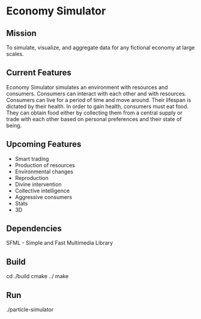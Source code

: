 # Economy Simulator

## Mission
To simulate, visualize, and aggregate data for any fictional economy at large scales.

## Current Features
Economy Simulator simulates an environment with resources and consumers.
Consumers can interact with each other and with resources. Consumers
can live for a period of time and move around. Their lifespan is dictated by their health.
In order to gain health, consumers must eat food. They can obtain food either by collecting
them from a central supply or trade with each
other based on personal preferences and their state of being.

## Upcoming Features
* Smart trading
* Production of resources
* Environmental changes
* Reproduction
* Divine intervention
* Collective intelligence
* Aggressive consumers 
* Stats
* 3D


## Dependencies
SFML - Simple and Fast Multimedia Library

## Build 
cd ./build
cmake ../
make

## Run
./particle-simulator
